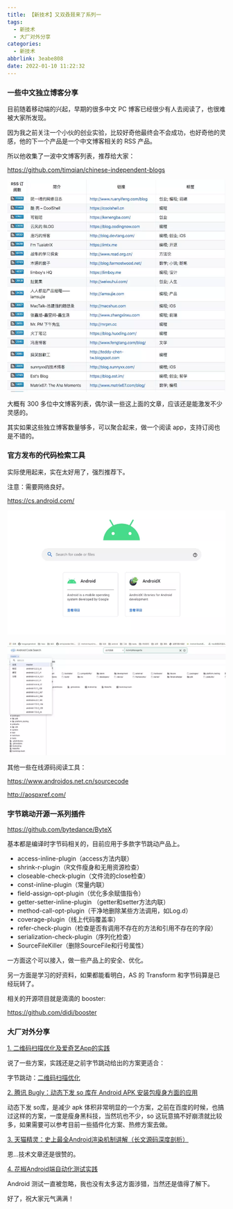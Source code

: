 ```yaml
---
title: 【新技术】又双叒叕来了系列一
tags:
  - 新技术
  - 大厂对外分享
categories:
  - 新技术
abbrlink: 3eabe808
date: 2022-01-10 11:22:32
---
```


### 一些中文独立博客分享

目前随着移动端的兴起，早期的很多中文 PC 博客已经很少有人去阅读了，也很难被大家所发现。

因为我之前关注一个小伙的创业实验，比较好奇他最终会不会成功，也好奇他的灵感，他的下一个产品是一个中文博客相关的 RSS 产品。

所以他收集了一波中文博客列表，推荐给大家：

https://github.com/timqian/chinese-independent-blogs

![](https://raw.githubusercontent.com/zhangmiaocc/blogImageResource/master/img/20220110113859.png)

大概有 300 多位中文博客列表，偶尔读一些这上面的文章，应该还是能激发不少灵感的。

其实如果这些独立博客数量够多，可以聚合起来，做一个阅读 app，支持订阅也是不错的。

<!--more-->

### 官方发布的代码检索工具

实际使用起来，实在太好用了，强烈推荐下。

注意：需要网络良好。

https://cs.android.com/

![](https://raw.githubusercontent.com/zhangmiaocc/blogImageResource/master/img/20220110114308.png)

![](https://raw.githubusercontent.com/zhangmiaocc/blogImageResource/master/img/20220110114357.png)

其他一些在线源码阅读工具：

https://www.androidos.net.cn/sourcecode

http://aospxref.com/



### 字节跳动开源一系列插件

https://github.com/bytedance/ByteX

基本都是编译时字节码相关的，目前应用于多款字节跳动产品上。

- access-inline-plugin（access方法内联）
- shrink-r-plugin（R文件瘦身和无用资源检查）
- closeable-check-plugin（文件流的close检查）
- const-inline-plugin（常量内联）
- field-assign-opt-plugin（优化多余赋值指令）
- getter-setter-inline-plugin （getter和setter方法内联）
- method-call-opt-plugin（干净地删除某些方法调用，如Log.d）
- coverage-plugin（线上代码覆盖率）
- refer-check-plugin（检查是否有调用不存在的方法和引用不存在的字段）
- serialization-check-plugin（序列化检查）
- SourceFileKiller（删除SourceFile和行号属性）



一方面这个可以接入，做一些产品上的安全、优化。

另一方面是学习的好资料，如果都能看明白，AS 的 Transform 和字节码算是已经玩转了。

相关的开源项目就是滴滴的 booster:

https://github.com/didi/booster



### 大厂对外分享

[1. 二维码扫描优化及爱奇艺App的实践](https://mp.weixin.qq.com/s?__biz=MzI0MjczMjM2NA==&mid=2247486037&idx=2&sn=7f095d5daceb7ecc4b70983aab410d43&scene=21#wechat_redirect)

说了一些方案，实践还是之前字节跳动给出的方案更适合：

字节跳动：[二维码扫描优化](https://mp.weixin.qq.com/s?__biz=MzI1MzYzMjE0MQ==&mid=2247484937&idx=1&sn=144003c8c662eebbdd71d7a9617e3439&chksm=e9d0cdebdea744fd3f413d3667590479bb5c4e52d628d44b37807a761be6415f3b4e5c40d554&mpshare=1&scene=21&srcid=#wechat_redirect)

[2. 腾讯 Bugly：动态下发 so 库在 Android APK 安装包瘦身方面的应用](https://mp.weixin.qq.com/s?__biz=MzA3NTYzODYzMg==&mid=2653580237&idx=1&sn=de8ec4404964a46995048e2b49556b7a&scene=21#wechat_redirect)

动态下发 so库，是减少 apk 体积非常明显的一个方案，之前在百度的时候，也搞过这样的方案，一度是瘦身黑科技，当然坑也不少，so 这玩意搞不好崩溃就比较多，如果需要可以参考目前一些插件化方案、热修方案去做。

[3. 天猫精灵：史上最全Android渲染机制讲解（长文源码深度剖析）](https://mp.weixin.qq.com/s?__biz=MzU2MTk0ODUxOQ==&mid=2247483782&idx=1&sn=f9eae167b217c83036b3a24cd4182cd1&scene=21#wechat_redirect)

恩...技术文章还是很赞的。

[4. 花椒Android端自动化测试实践](https://mp.weixin.qq.com/s?__biz=Mzg5NDIwODQ0Mw==&mid=2247483996&idx=1&sn=585369f542e084a4857145f5793e2b9f&scene=21#wechat_redirect)

Android 测试一直被忽略，我也没有太多这方面涉猎，当然还是值得了解下。



好了，祝大家元气满满！
